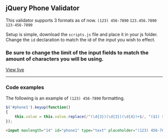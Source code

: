 ## jQuery Phone Validator

This validator supports 3 formats as of now. 
`(123) 456-7890`
`123.456.7890`
`123-456-7890`

Setup is simple, download the `scripts.js` file and place it in your js folder.
Change the `id` declaration to match the id of the input you wish to effect.

### Be sure to change the limit of the input fields to match the amount of characters you will be using.

[View live](https://thesandybridge.github.io/jQuery-Phone-Validation/)

---

### Code examples

The following is an example of `(123) 456-7890` formatting.

```javascript
$('#phone1').keyup(function()
{
    this.value = this.value.replace(/^(\d{3})(\d{3})(\d{4})+$/, "($1) $2-$3");
});
```

```html
<input maxlength="14" id="phone1" type="text" placeholder="(123) 456-7890" required> 
```

